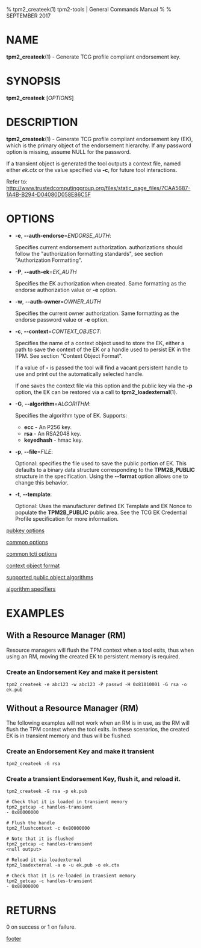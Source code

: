% tpm2_createek(1) tpm2-tools | General Commands Manual
%
% SEPTEMBER 2017

# NAME

**tpm2_createek**(1) - Generate TCG profile compliant endorsement key.

# SYNOPSIS

**tpm2_createek** [*OPTIONS*]

# DESCRIPTION

**tpm2_createek**(1) - Generate TCG profile compliant endorsement key (EK), which is the primary object
of the endorsement hierarchy. If any password option is missing, assume NULL for the password.

If a transient object is generated the tool outputs a context file, named either
_ek.ctx_ or the value specified via **-c**, for future tool interactions.

Refer to:
<http://www.trustedcomputinggroup.org/files/static_page_files/7CAA5687-1A4B-B294-D04080D058E86C5F>

# OPTIONS

  * **-e**, **--auth-endorse**=_ENDORSE\_AUTH_:

    Specifies current endorsement authorization.
    authorizations should follow the "authorization formatting standards", see section
    "Authorization Formatting".

  * **-P**, **--auth-ek**=_EK\_AUTH_

    Specifies the EK authorization when created.
    Same formatting as the endorse authorization value or **-e** option.

  * **-w**, **--auth-owner**=_OWNER\_AUTH_

    Specifies the current owner authorization.
    Same formatting as the endorse password value or **-e** option.

  * **-c**, **--context**=_CONTEXT\_OBJECT_:

    Specifies the name of a context object used to store the EK, either a path
    to save the context of the EK or a handle used to persist EK in the TPM.
    See section "Context Object Format".

    If a value of **-** is passed the tool will find a vacant persistent handle
    to use and print out the automatically selected handle.

    If one saves the context file via this option and the public key via the
    **-p** option, the EK can be restored via a call to **tpm2_loadexternal**(1).

  * **-G**, **--algorithm**=_ALGORITHM_:

    Specifies the algorithm type of EK. Supports:
    * **ecc** - An P256 key.
    * **rsa** - An RSA2048 key.
    * **keyedhash** - hmac key.

  * **-p**, **--file**=_FILE_:

    Optional: specifies the file used to save the public portion of EK. This defaults
    to a binary data structure corresponding to the **TPM2B_PUBLIC** structure in the
    specification. Using the **--format** option allows one to change this
    behavior.

  * **-t**, **--template**:

    Optional: Uses the manufacturer defined EK Template and EK Nonce to populate
    the **TPM2B_PUBLIC** public area. See the TCG EK Credential Profile
    specification for more information.


[pubkey options](common/pubkey.md)

[common options](common/options.md)

[common tcti options](common/tcti.md)

[context object format](common/ctxobj.md)

[supported public object algorithms](common/object-alg.md)

[algorithm specifiers](common/alg.md)

# EXAMPLES
## With a Resource Manager (RM)

Resource managers will flush the TPM context when a tool exits, thus
when using an RM, moving the created EK to persistent memory is
required.

### Create an Endorsement Key and make it persistent
```
tpm2_createek -e abc123 -w abc123 -P passwd -H 0x81010001 -G rsa -o ek.pub
```

## Without a Resource Manager (RM)

The following examples will not work when an RM is in use, as the RM will
flush the TPM context when the tool exits. In these scenarios, the created
EK is in transient memory and thus will be flushed.

### Create an Endorsement Key and make it transient
```
tpm2_createek -G rsa
```

### Create a transient Endorsement Key, flush it, and reload it.
```
tpm2_createek -G rsa -p ek.pub

# Check that it is loaded in transient memory
tpm2_getcap -c handles-transient
- 0x80000000

# Flush the handle
tpm2_flushcontext -c 0x80000000

# Note that it is flushed
tpm2_getcap -c handles-transient
<null output>

# Reload it via loadexternal
tpm2_loadexternal -a o -u ek.pub -o ek.ctx

# Check that it is re-loaded in transient memory
tpm2_getcap -c handles-transient
- 0x80000000

```

# RETURNS

0 on success or 1 on failure.

[footer](common/footer.md)
